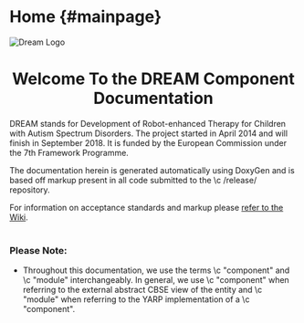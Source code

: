 Home                         {#mainpage}
====
<img src="../images/DREAM_223x59.png" alt="Dream Logo">
<h1 style="text-align: center;">Welcome To the DREAM Component Documentation</h1>

DREAM stands for Development of Robot-enhanced Therapy for Children with Autism Spectrum Disorders. The project started in April 2014 and will finish in September 2018. It is funded by the European Commission under the 7th Framework Programme.

The documentation herein is generated automatically using DoxyGen and is based off markup present in all code submitted to the \c /release/ repository.

For information on acceptance standards and markup please  <a href="https://github.com/dream2020/DREAM/wiki" target="blank">refer to the Wiki</a>.
<br><br>
<h3>Please Note:</h3> 
<ul>
  <li>Throughout this documentation, we use the terms \c "component" and \c "module" interchangeably. In general, we use \c "component" when referring to the external abstract CBSE view of the entity and \c "module" when referring to the YARP implementation of a \c "component".
  </li>
</ul>
